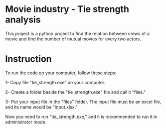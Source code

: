 # Movie industry - Tie strength analysis

This project is a python project to find the relation between crews of a movie and find the number of mutual movies for every two actors.

# Instruction
To run the code on your computer, follow these steps: 

1-  Copy file "tie_strength.exe" on your computer. 

2- Create a folder beside the "tie_strength.exe" file and call it "files." 

3- Put your input file in the "files" folder. The input file must be an excel file, and its name would be "input.xlsx."


Now you need to run "tie_strength.exe," and it is recommended to run it in administrator mode
